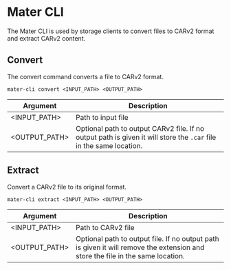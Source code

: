 # Mater CLI

The Mater CLI is used by storage clients to convert files to CARv2 format and extract CARv2 content.

## Convert

The convert command converts a file to CARv2 format.

`mater-cli convert <INPUT_PATH> <OUTPUT_PATH>`

| Argument      | Description                                                                                                        |
| ------------- | ------------------------------------------------------------------------------------------------------------------ |
| <INPUT_PATH>  | Path to input file                                                                                                 |
| <OUTPUT_PATH> | Optional path to output CARv2 file. If no output path is given it will store the `.car` file in the same location. |

## Extract

Convert a CARv2 file to its original format.

`mater-cli extract <INPUT_PATH> <OUTPUT_PATH>`

| Argument      | Description                                                                                                                    |
| ------------- | ------------------------------------------------------------------------------------------------------------------------------ |
| <INPUT_PATH>  | Path to CARv2 file                                                                                                             |
| <OUTPUT_PATH> | Optional path to output file. If no output path is given it will remove the extension and store the file in the same location. |
